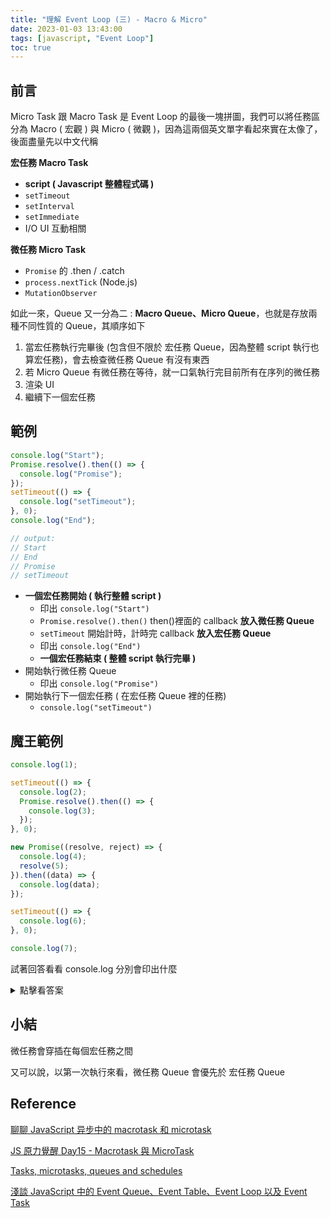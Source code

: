 ```yaml
---
title: "理解 Event Loop (三) - Macro & Micro"
date: 2023-01-03 13:43:00
tags: [javascript, "Event Loop"]
toc: true
---
```


## 前言

Micro Task 跟 Macro Task 是 Event Loop 的最後一塊拼圖，我們可以將任務區分為 Macro ( 宏觀 ) 與 Micro ( 微觀 )，因為這兩個英文單字看起來實在太像了，後面盡量先以中文代稱

**宏任務 Macro Task**

- **script ( Javascript 整體程式碼 )**
- `setTimeout`
- `setInterval`
- `setImmediate`
- I/O UI 互動相關

**微任務 Micro Task**

- `Promise` 的 .then / .catch
- `process.nextTick` (Node.js)
- `MutationObserver`

如此一來，Queue 又一分為二 : **Macro Queue、Micro Queue**，也就是存放兩種不同性質的 Queue，其順序如下

1. 當宏任務執行完畢後 (包含但不限於 宏任務 Queue，因為整體 script 執行也算宏任務)，會去檢查微任務 Queue 有沒有東西
2. 若 Micro Queue 有微任務在等待，就一口氣執行完目前所有在序列的微任務
3. 渲染 UI
4. 繼續下一個宏任務

## 範例

```js
console.log("Start");
Promise.resolve().then(() => {
  console.log("Promise");
});
setTimeout(() => {
  console.log("setTimeout");
}, 0);
console.log("End");

// output:
// Start
// End
// Promise
// setTimeout
```

- **一個宏任務開始 ( 執行整體 script )**
  - 印出 `console.log("Start")`
  - `Promise.resolve().then()` then()裡面的 callback **放入微任務 Queue**
  - `setTimeout` 開始計時，計時完 callback **放入宏任務 Queue**
  - 印出 `console.log("End")`
  - **一個宏任務結束 ( 整體 script 執行完畢 )**
- 開始執行微任務 Queue
  - 印出 `console.log("Promise")`
- 開始執行下一個宏任務 ( 在宏任務 Queue 裡的任務)
  - `console.log("setTimeout")`

## 魔王範例

```js
console.log(1);

setTimeout(() => {
  console.log(2);
  Promise.resolve().then(() => {
    console.log(3);
  });
}, 0);

new Promise((resolve, reject) => {
  console.log(4);
  resolve(5);
}).then((data) => {
  console.log(data);
});

setTimeout(() => {
  console.log(6);
}, 0);

console.log(7);
```

試著回答看看 console.log 分別會印出什麼

<details>
  <summary>點擊看答案</summary>
  <div>
    1 -> 4 -> 7 -> 5 -> 2 -> 3 -> 6
  </div>
</details>

## 小結

微任務會穿插在每個宏任務之間

又可以說，以第一次執行來看，微任務 Queue 會優先於 宏任務 Queue

## Reference

[聊聊 JavaScript 异步中的 macrotask 和 microtask](https://www.cnblogs.com/wonyun/p/11510848.html)

[JS 原力覺醒 Day15 - Macrotask 與 MicroTask](https://ithelp.ithome.com.tw/articles/10222737)

[Tasks, microtasks, queues and schedules](https://jakearchibald.com/2015/tasks-microtasks-queues-and-schedules/)

[淺談 JavaScript 中的 Event Queue、Event Table、Event Loop 以及 Event Task](https://israynotarray.com/javascript/20211116/1549480598/)
